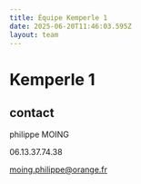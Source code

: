 ```yaml
---
title: Équipe Kemperle 1
date: 2025-06-20T11:46:03.595Z
layout: team
---
```


# Kemperle 1



## contact 

philippe MOING

06.13.37.74.38 

moing.philippe@orange.fr


